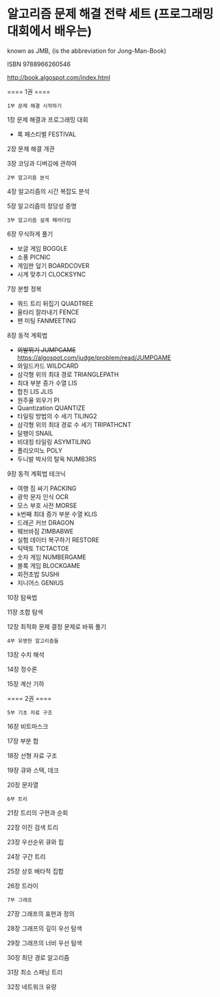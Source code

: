 알고리즘 문제 해결 전략 세트 (프로그래밍 대회에서 배우는)
=
known as JMB, (is the abbreviation for Jong-Man-Book)

ISBN 9788966260546

<http://book.algospot.com/index.html>

==== 1권 ====

	1부 문제 해결 시작하기 

1장 문제 해결과 프로그래밍 대회
+ 록 페스티벌	FESTIVAL

2장 문제 해결 개관 

3장 코딩과 디버깅에 관하여 


	2부 알고리즘 분석 

4장 알고리즘의 시간 복잡도 분석 

5장 알고리즘의 정당성 증명 


	3부 알고리즘 설계 패러다임 

6장 무식하게 풀기 
+ 보글 게임	BOGGLE
+ 소풍	PICNIC
+ 게임판 덮기	BOARDCOVER
+ 시계 맞추기	CLOCKSYNC

7장 분할 정복 
+ 쿼드 트리 뒤집기	QUADTREE
+ 울타리 잘라내기	FENCE
+ 팬 미팅	FANMEETING

8장 동적 계획법 
+ ~~외발뛰기	JUMPGAME~~ <https://algospot.com/judge/problem/read/JUMPGAME>
+ 와일드카드	WILDCARD
+ 삼각형 위의 최대 경로	TRIANGLEPATH
+ 최대 부분 증가 수열	LIS
+ 합친 LIS	JLIS
+ 원주율 외우기	PI
+ Quantization	QUANTIZE
+ 타일링 방법의 수 세기	TILING2
+ 삼각형 위의 최대 경로 수 세기	TRIPATHCNT
+ 달팽이	SNAIL
+ 비대칭 타일링	ASYMTILING
+ 폴리오미노	POLY
+ 두니발 박사의 탈옥	NUMB3RS

9장 동적 계획법 테크닉 
+ 여행 짐 싸기	PACKING
+ 광학 문자 인식	OCR
+ 모스 부호 사전	MORSE
+ k번째 최대 증가 부분 수열	KLIS
+ 드래곤 커브	DRAGON
+ 웨브바짐	ZIMBABWE
+ 실험 데이터 복구하기	RESTORE
+ 틱택토	TICTACTOE
+ 숫자 게임	NUMBERGAME
+ 블록 게임	BLOCKGAME
+ 회전초밥	SUSHI
+ 지니어스	GENIUS

10장 탐욕법 

11장 조합 탐색 

12장 최적화 문제 결정 문제로 바꿔 풀기 


	4부 유명한 알고리즘들 

13장 수치 해석 

14장 정수론 

15장 계산 기하 

==== 2권 ====

	5부 기초 자료 구조 

16장 비트마스크 

17장 부분 합 

18장 선형 자료 구조 

19장 큐와 스택, 데크 

20장 문자열 


	6부 트리 

21장 트리의 구현과 순회 

22장 이진 검색 트리 

23장 우선순위 큐와 힙 

24장 구간 트리 

25장 상호 배타적 집합 

26장 트라이 


	7부 그래프 

27장 그래프의 표현과 정의 

28장 그래프의 깊이 우선 탐색 

29장 그래프의 너비 우선 탐색 

30장 최단 경로 알고리즘 

31장 최소 스패닝 트리 

32장 네트워크 유량 
